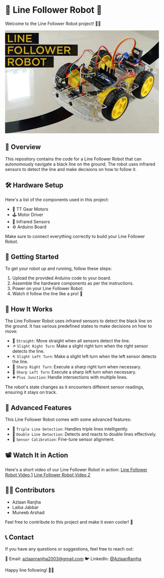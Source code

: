 # 🤖 Line Follower Robot 🤖

Welcome to the Line Follower Robot project! 🚗💨

<p align="center">
  <img src="https://github.com/Azlaan20/Arduino_Self_Driving_Car/blob/main/Line_Follower_Robot.jpeg" alt="Line Follower Robot Image">
</p>

## 📖 Overview

This repository contains the code for a Line Follower Robot that can autonomously navigate a black line on the ground. The robot uses infrared sensors to detect the line and make decisions on how to follow it.

## 🛠️ Hardware Setup

Here's a list of the components used in this project:
- 🤖 TT Gear Motors
- 🕹️ Motor Driver
- 📡 Infrared Sensors
- ⚙️ Arduino Board

Make sure to connect everything correctly to build your Line Follower Robot.

## 🚀 Getting Started

To get your robot up and running, follow these steps:

1. Upload the provided Arduino code to your board.
2. Assemble the hardware components as per the instructions.
3. Power on your Line Follower Robot.
4. Watch it follow the line like a pro! 🏁

## 🤖 How It Works

The Line Follower Robot uses infrared sensors to detect the black line on the ground. It has various predefined states to make decisions on how to move:

- 🚦 `Straight`: Move straight when all sensors detect the line.
- ↗️ `Slight Right Turn`: Make a slight right turn when the right sensor detects the line.
- ↖️ `Slight Left Turn`: Make a slight left turn when the left sensor detects the line.
- 🔄 `Sharp Right Turn`: Execute a sharp right turn when necessary.
- 🔁 `Sharp Left Turn`: Execute a sharp left turn when necessary.
- ➕ `Plus Junction`: Handle intersections with multiple lines.

The robot's state changes as it encounters different sensor readings, ensuring it stays on track.

## 🤯 Advanced Features

This Line Follower Robot comes with some advanced features:
- 🔄 `Triple Line Detection`: Handles triple lines intelligently.
- 🔀 `Double Line Detection`: Detects and reacts to double lines effectively.
- 🚦 `Sensor Calibration`: Fine-tune sensor alignment.

## 📽️ Watch It in Action

Here's a short video of our Line Follower Robot in action:
[Line Follower Robot Video 1](https://drive.google.com/file/d/1BPXRYELUGtH_GQTzzr0tvO17oCWnSMQg/view?usp=drive_link)
[Line Follower Robot Video 2](https://drive.google.com/file/d/13R8XBh_klcHmjOmpBSWSZFirvJJmW4wl/view?usp=drive_link)

## 👨‍💻 Contributors

- Azlaan Ranjha
- Laiba Jabbar
- Muneeb Arshad

Feel free to contribute to this project and make it even cooler! 🤩

## 📞 Contact

If you have any questions or suggestions, feel free to reach out:

📧 Email: azlaanranjha2003@gmail.com
🐦 LinkedIn: [@AzlaanRanjha](https://www.linkedin.com/in/azlaan-ranjha-1b023a107/)

Happy line following! 🏁🤖
